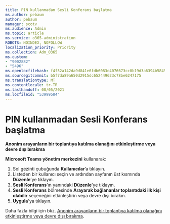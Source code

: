 ```yaml
---
title: PIN kullanmadan Sesli Konferans başlatma
ms.author: pebaum
author: pebaum
manager: scotv
ms.audience: Admin
ms.topic: article
ms.service: o365-administration
ROBOTS: NOINDEX, NOFOLLOW
localization_priority: Priority
ms.collection: Adm_O365
ms.custom:
- "9002882"
- "5496"
ms.openlocfilehash: f4f52a142da9d841e6fdb6083e4076673cc0b19d3a6394b58455c3f4f7580f5b
ms.sourcegitcommit: b5f7da89a650d2915dc652449623c78be6247175
ms.translationtype: MT
ms.contentlocale: tr-TR
ms.lasthandoff: 08/05/2021
ms.locfileid: "53999584"
---
```

# <a name="start-an-audio-conference-without-a-pin"></a>PIN kullanmadan Sesli Konferans başlatma

**Anonim arayanların bir toplantıya katılma olanağını etkinleştirme veya devre dışı bırakma**

**Microsoft Teams yönetim merkezini** kullanarak:

1. Sol gezinti çubuğunda **Kullanıcılar**’a tıklayın.
2. Listeden bir kullanıcı seçin ve ardından sayfanın üst kısmında **Düzenle**’ye tıklayın.
3. **Sesli Konferans**’ın yanındaki **Düzenle**’ye tıklayın.
4. **Sesli Konferans** bölmesinde **Arayarak bağlananlar toplantıdaki ilk kişi olabilir** seçeneğini etkinleştirin veya devre dışı bırakın.
5. **Uygula**'ya tıklayın.

Daha fazla bilgi için bkz. [Anonim arayanların bir toplantıya katılma olanağını etkinleştirme veya devre dışı bırakma](https://docs.microsoft.com/microsoftteams/start-an-audio-conference-over-the-phone-without-a-pin-in-teams).
